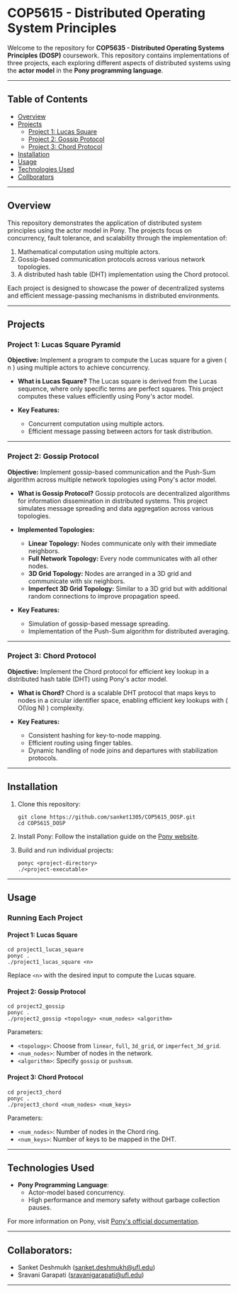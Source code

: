 # COP5615 - Distributed Operating System Principles

Welcome to the repository for **COP5635 - Distributed Operating Systems Principles (DOSP)** coursework. This repository contains implementations of three projects, each exploring different aspects of distributed systems using the **actor model** in the **Pony programming language**.

---

## Table of Contents
- [Overview](#overview)
- [Projects](#projects)
  - [Project 1: Lucas Square](#project-1-lucas-square)
  - [Project 2: Gossip Protocol](#project-2-gossip-protocol)
  - [Project 3: Chord Protocol](#project-3-chord-protocol)
- [Installation](#installation)
- [Usage](#usage)
- [Technologies Used](#technologies-used)
- [Collborators](#collaborators)

---

## Overview

This repository demonstrates the application of distributed system principles using the actor model in Pony. The projects focus on concurrency, fault tolerance, and scalability through the implementation of:
1. Mathematical computation using multiple actors.
2. Gossip-based communication protocols across various network topologies.
3. A distributed hash table (DHT) implementation using the Chord protocol.

Each project is designed to showcase the power of decentralized systems and efficient message-passing mechanisms in distributed environments.

---

## Projects

### Project 1: Lucas Square Pyramid
**Objective:** Implement a program to compute the Lucas square for a given \( n \) using multiple actors to achieve concurrency.

- **What is Lucas Square?**
  The Lucas square is derived from the Lucas sequence, where only specific terms are perfect squares. This project computes these values efficiently using Pony's actor model.

- **Key Features:**
  - Concurrent computation using multiple actors.
  - Efficient message passing between actors for task distribution.

---

### Project 2: Gossip Protocol
**Objective:** Implement gossip-based communication and the Push-Sum algorithm across multiple network topologies using Pony's actor model.

- **What is Gossip Protocol?**
  Gossip protocols are decentralized algorithms for information dissemination in distributed systems. This project simulates message spreading and data aggregation across various topologies.

- **Implemented Topologies:**
  - **Linear Topology:** Nodes communicate only with their immediate neighbors.
  - **Full Network Topology:** Every node communicates with all other nodes.
  - **3D Grid Topology:** Nodes are arranged in a 3D grid and communicate with six neighbors.
  - **Imperfect 3D Grid Topology:** Similar to a 3D grid but with additional random connections to improve propagation speed.

- **Key Features:**
  - Simulation of gossip-based message spreading.
  - Implementation of the Push-Sum algorithm for distributed averaging.

---

### Project 3: Chord Protocol
**Objective:** Implement the Chord protocol for efficient key lookup in a distributed hash table (DHT) using Pony's actor model.

- **What is Chord?**
  Chord is a scalable DHT protocol that maps keys to nodes in a circular identifier space, enabling efficient key lookups with \( O(\log N) \) complexity.

- **Key Features:**
  - Consistent hashing for key-to-node mapping.
  - Efficient routing using finger tables.
  - Dynamic handling of node joins and departures with stabilization protocols.

---

## Installation

1. Clone this repository:
   ```
   git clone https://github.com/sanket1305/COP5615_DOSP.git
   cd COP5615_DOSP
   ```

3. Install Pony:
Follow the installation guide on the [Pony website](https://www.ponylang.io/).

4. Build and run individual projects:
   ```
   ponyc <project-directory>
   ./<project-executable>
   ```

---

## Usage

### Running Each Project

#### Project 1: Lucas Square
    cd project1_lucas_square
    ponyc .
    ./project1_lucas_square <n>
Replace `<n>` with the desired input to compute the Lucas square.

#### Project 2: Gossip Protocol
    cd project2_gossip
    ponyc .
    ./project2_gossip <topology> <num_nodes> <algorithm>
Parameters:
- `<topology>`: Choose from `linear`, `full`, `3d_grid`, or `imperfect_3d_grid`.
- `<num_nodes>`: Number of nodes in the network.
- `<algorithm>`: Specify `gossip` or `pushsum`.

#### Project 3: Chord Protocol
    cd project3_chord
    ponyc .
    ./project3_chord <num_nodes> <num_keys>
Parameters:
- `<num_nodes>`: Number of nodes in the Chord ring.
- `<num_keys>`: Number of keys to be mapped in the DHT.

---

## Technologies Used

- **Pony Programming Language**:
  - Actor-model based concurrency.
  - High performance and memory safety without garbage collection pauses.
  
For more information on Pony, visit [Pony's official documentation](https://www.ponylang.io/).

---

## Collaborators:
- Sanket Deshmukh (sanket.deshmukh@ufl.edu)
- Sravani Garapati (sravanigarapati@ufl.edu)

---
